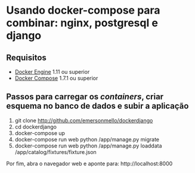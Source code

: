 # Usando docker-compose para combinar: nginx, postgresql e django

## Requisitos

- [Docker Engine](https://docs.docker.com/linux/) 1.11 ou superior
- [Docker Compose](https://docs.docker.com/compose/install/) 1.7.1 ou superior

## Passos para carregar os *containers*, criar esquema no banco de dados e subir a aplicação

1.	git clone http://github.com/emersonmello/dockerdjango
1.	cd dockerdjango
1.	docker-compose up
1.	docker-compose run web python /app/manage.py migrate
1.	docker-compose run web python /app/manage.py loaddata /app/catalog/fixtures/fixture.json

Por fim, abra o navegador web e aponte para: http://localhost:8000


